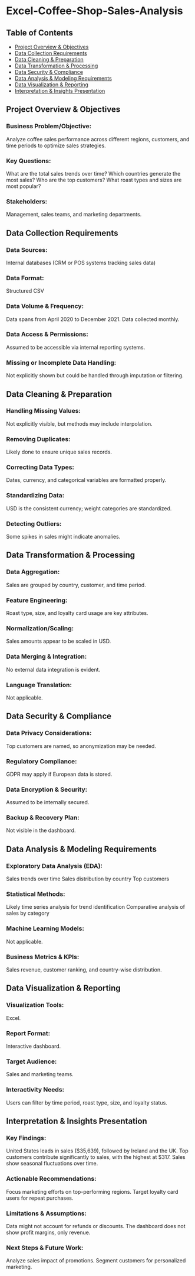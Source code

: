 # Excel-Coffee-Shop-Sales-Analysis

## Table of Contents
- [Project Overview & Objectives](https://github.com/XBarc16/Data-Analyst-Portfolio/blob/main/Project/Excel%20Projects/Excel%20Coffee%20Shop%20Sales%20Dashboard/Readme.md#Project-Overview--Objectives)
- [Data Collection Requirements](https://github.com/XBarc16/Data-Analyst-Portfolio/blob/main/Project/Excel%20Projects/Excel%20Coffee%20Shop%20Sales%20Dashboard/Readme.md#Data-Collection-Requirements)
- [Data Cleaning & Preparation](https://github.com/XBarc16/Data-Analyst-Portfolio/blob/main/Project/Excel%20Projects/Excel%20Coffee%20Shop%20Sales%20Dashboard/Readme.md#Data-Cleaning--Preparation)
- [Data Transformation & Processing](https://github.com/XBarc16/Data-Analyst-Portfolio/blob/main/Project/Excel%20Projects/Excel%20Coffee%20Shop%20Sales%20Dashboard/Readme.md#Data-Transformation--Processing)
- [Data Security & Compliance](https://github.com/XBarc16/Data-Analyst-Portfolio/edit/blob/Project/Excel%20Projects/Excel%20Coffee%20Shop%20Sales%20Dashboard/Readme.md#Data-Security--Compliance)
- [Data Analysis & Modeling Requirements](https://github.com/XBarc16/Data-Analyst-Portfolio/blob/main/Project/Excel%20Projects/Excel%20Coffee%20Shop%20Sales%20Dashboard/Readme.md#Data-Analysis--Modeling-Requirements) 
- [Data Visualization & Reporting](https://github.com/XBarc16/Data-Analyst-Portfolio/blob/main/Project/Excel%20Projects/Excel%20Coffee%20Shop%20Sales%20Dashboard/Readme.md#Data-Visualization--Reporting)
- [Interpretation & Insights Presentation](https://github.com/XBarc16/Data-Analyst-Portfolio/blob/main/Project/Excel%20Projects/Excel%20Coffee%20Shop%20Sales%20Dashboard/Readme.md#Interpretation--Insights-Presentation)



## Project Overview & Objectives

### Business Problem/Objective:

Analyze coffee sales performance across different regions, customers, and time periods to optimize sales strategies.

### Key Questions:

What are the total sales trends over time?
Which countries generate the most sales?
Who are the top customers?
What roast types and sizes are most popular?

### Stakeholders: 

Management, sales teams, and marketing departments.

## Data Collection Requirements

### Data Sources:

Internal databases (CRM or POS systems tracking sales data)

### Data Format:

Structured CSV

### Data Volume & Frequency:

Data spans from April 2020 to December 2021.
Data collected monthly.

### Data Access & Permissions:

Assumed to be accessible via internal reporting systems.

### Missing or Incomplete Data Handling:

Not explicitly shown but could be handled through imputation or filtering.

## Data Cleaning & Preparation

### Handling Missing Values: 

Not explicitly visible, but methods may include interpolation.

### Removing Duplicates: 

Likely done to ensure unique sales records.

### Correcting Data Types: 

Dates, currency, and categorical variables are formatted properly.

### Standardizing Data: 

USD is the consistent currency; weight categories are standardized.

### Detecting Outliers: 

Some spikes in sales might indicate anomalies.

## Data Transformation & Processing

### Data Aggregation: 

Sales are grouped by country, customer, and time period.

### Feature Engineering: 

Roast type, size, and loyalty card usage are key attributes.

### Normalization/Scaling: 

Sales amounts appear to be scaled in USD.

### Data Merging & Integration: 

No external data integration is evident.

### Language Translation: 
Not applicable.

## Data Security & Compliance

### Data Privacy Considerations: 

Top customers are named, so anonymization may be needed.

### Regulatory Compliance: 

GDPR may apply if European data is stored.

### Data Encryption & Security: 

Assumed to be internally secured.

### Backup & Recovery Plan: 

Not visible in the dashboard.

## Data Analysis & Modeling Requirements

### Exploratory Data Analysis (EDA):

Sales trends over time
Sales distribution by country
Top customers

### Statistical Methods:

Likely time series analysis for trend identification
Comparative analysis of sales by category

### Machine Learning Models:

Not applicable.

### Business Metrics & KPIs:

Sales revenue, customer ranking, and country-wise distribution.

## Data Visualization & Reporting

### Visualization Tools: 

Excel.

### Report Format: 

Interactive dashboard.

### Target Audience:

Sales and marketing teams.

### Interactivity Needs: 

Users can filter by time period, roast type, size, and loyalty status.

## Interpretation & Insights Presentation

### Key Findings:

United States leads in sales ($35,639), followed by Ireland and the UK.
Top customers contribute significantly to sales, with the highest at $317.
Sales show seasonal fluctuations over time.

### Actionable Recommendations:

Focus marketing efforts on top-performing regions.
Target loyalty card users for repeat purchases.

### Limitations & Assumptions:

Data might not account for refunds or discounts.
The dashboard does not show profit margins, only revenue.

### Next Steps & Future Work:

Analyze sales impact of promotions.
Segment customers for personalized marketing.
